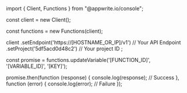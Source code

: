 import { Client, Functions } from "@appwrite.io/console";

const client = new Client();

const functions = new Functions(client);

client
    .setEndpoint('https://[HOSTNAME_OR_IP]/v1') // Your API Endpoint
    .setProject('5df5acd0d48c2') // Your project ID
;

const promise = functions.updateVariable('[FUNCTION_ID]', '[VARIABLE_ID]', '[KEY]');

promise.then(function (response) {
    console.log(response); // Success
}, function (error) {
    console.log(error); // Failure
});